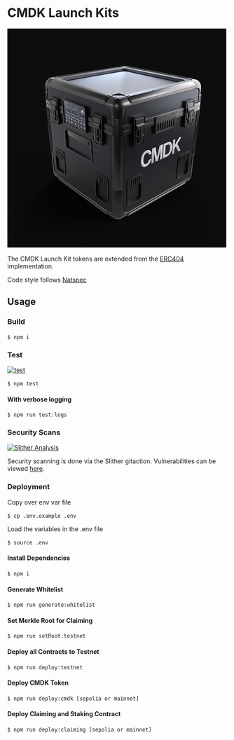 # CMDK Launch Kits

![drop-case](drop-case.jpg)

The CMDK Launch Kit tokens are extended from the [ERC404](https://github.com/Pandora-Labs-Org/erc404) implementation.

Code style follows [Natspec](https://docs.soliditylang.org/en/latest/style-guide.html)

## Usage

### Build

```shell
$ npm i
```

### Test

[![test](https://github.com/CMDKONE/cmdk-launch-kit/actions/workflows/test.yml/badge.svg)](https://github.com/CMDKONE/cmdk-launch-kit/actions/workflows/test.yml)

```shell
$ npm test
```

#### With verbose logging

```shell
$ npm run test:logs
```

### Security Scans

[![Slither Analysis](https://github.com/CMDKONE/cmdk-launch-kit/actions/workflows/slither.yml/badge.svg)](https://github.com/CMDKONE/cmdk-launch-kit/actions/workflows/slither.yml)

Security scanning is done via the Slither gitaction. Vulnerabilities can be viewed [here](https://github.com/CMDKONE/cmdk-launch-kit/security/code-scanning).

### Deployment

Copy over env var file

```shell
$ cp .env.example .env
```

Load the variables in the .env file

```shell
$ source .env
```

#### Install Dependencies

```shell
$ npm i
```

#### Generate Whitelist

```shell
$ npm run generate:whitelist
```

#### Set Merkle Root for Claiming

```shell
$ npm run setRoot:testnet
```

#### Deploy all Contracts to Testnet

```shell
$ npm run deploy:testnet
```

#### Deploy CMDK Token

```shell
$ npm run deploy:cmdk [sepolia or mainnet]
```

#### Deploy Claiming and Staking Contract

```shell
$ npm run deploy:claiming [sepolia or mainnet]
```
